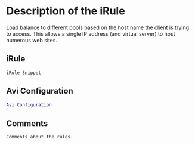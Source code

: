 # Description of the iRule

Load balance to different pools based on the host name the client is trying to access.  This allows a single IP address (and virtual server) to host numerous web sites.

## iRule

```
iRule Snippet
```

## Avi Configuration

```lua
Avi Configuration
```

## Comments
```
Comments about the rules.
```

